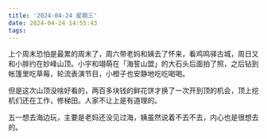 ```yaml
---
title: '2024-04-24 星期三'
date: 2024-04-24 14:55:43
tags:
---
```


上个周末恐怕是最累的周末了，周六带老妈和姨去了怀来，看鸡鸣驿古城，周日又和小胖约在妙峰山顶。小宇和翊萌在「海誓山盟」的大石头后面拍了照，之后钻到帐篷里吃草莓，轮流表演节目，小橙子也安静地吃吃喝喝。

但是这次山顶没啥好看的，两百多块钱的鲜花饼才换了一次开到顶的机会，顶上挖机们还在工作，修梯田。人家不让上是有道理的。

五一想去海边玩，主要是老妈还没见过海，姨虽然说着不去不去，内心也是很想去的。


